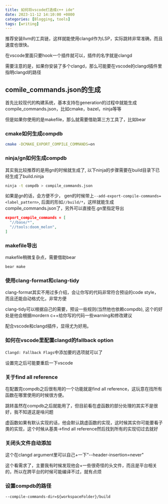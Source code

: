 ```yaml
---
title: 如何将vscode打造成c++ ide"
date: 2023-11-12 14:10:00 +0800
categories: [Blogging, tools]
tags: [writing]
---
```


推荐安装llvm的工具链，这样就能使用clangd作为LSP，实际跳转非常准确，而且速度也很快。

在vscode里面只要hook一个插件就可以，插件的名字就是clangd

需要注意的是，如果你安装了多个clangd，那么可能要在vscode的clangd插件里指明clangd的路径

## comile_commands.json的生成

首先比较现代的构建系统，基本支持在generation的过程中就能生成compile_commands.json，比如cmake，bazel，ninja等等

但是如果你使用的是makefile，那么就需要借助第三方工具了，比如bear

### cmake如何生成compdb

```bash
cmake -DCMAKE_EXPORT_COMPILE_COMMANDS=on
```

### ninja/gn如何生成compdb

其实我比较推荐的是用gn的时候就生成了, 以下ninja的步骤需要在build目录下已经生成了build.ninja

```bash
ninja -t compdb > compile_commands.json
```

如果是gn的话，会方便不少， gen的时候带上`--add-export-compile-commands=<label_pattern>`, 后面的形如`//build/*`，这样就能生成compile_commands.json了，另外可以直接在.gn里指定导出

```json
export_compile_commands = [
  "//base/*",
  "//tools:doom_melon",
]
```

### makefile导出

makefile稍微复杂点，需要借助bear

```bash
bear make
```

### 使用clang-format和clang-tidy

clang-format其实不用过多介绍，会让你写的代码非常符合预设的code style，而且还能自动格式化，非常方便

clang-tidy可以根据自己的需要，预设一些规则(当然他也依赖compdb), 这个的好处是他会根据mordern c++给你写的代码一些warning和修改建议

配合vscode和clangd插件，显得尤为好用。

### 如何在vscode里配置clangd的fallback option

`Clangd: Fallback Flags`中添加要的选项就可以了

设置完之后可能要重启一下vscode

### 关于find all reference

在配置完compdb之后很有用的一个功能就是find all reference，这玩意在找所有函数在哪里使用的时候很方便。

跳转虽然在compdb之后就能用了，但目前看在虚函数的部分处理的其实不是很好，我不知道这是啥问题

虚函数如果有默认实现的话，他会默认跳虚函数的实现，这时候其实你可能要看子类的实现，这个时候从基类->find all reference然后找到所有的实现切过去就好

### 关闭头文件自动添加

这个在clangd argument里可以自己+一下"--header-insertion=never"

这个看需求了，主要我有时候发现他会+一些很奇怪的头文件，而且是平台相关的，所以在跨平台的时候可能编译不过，就有点烦

### 设置compdb的路径

`--compile-commands-dir=${workspaceFolder}/build`
